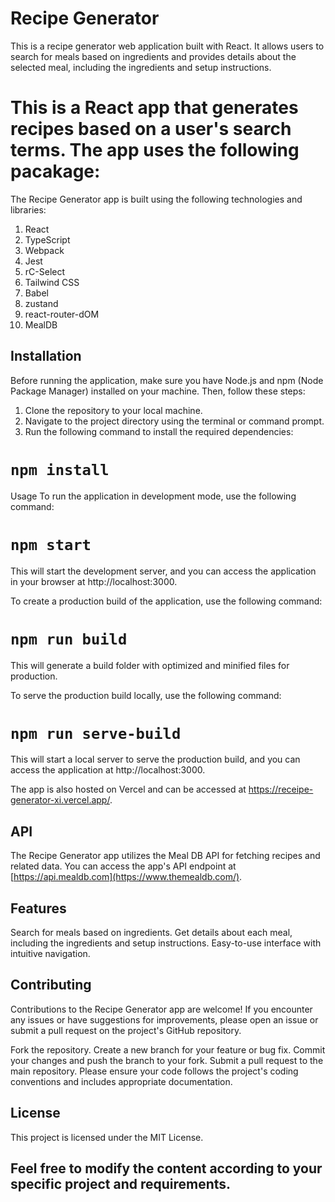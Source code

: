 # Recipe Generator

This is a recipe generator web application built with React. It allows users to search for meals based on ingredients and provides details about the selected meal, including the ingredients and setup instructions.

# This is a React app that generates recipes based on a user's search terms. The app uses the following pacakage:

The Recipe Generator app is built using the following technologies and libraries:

1. React
2. TypeScript
3. Webpack
4. Jest
5. rC-Select
6. Tailwind CSS
7. Babel
8. zustand
9. react-router-dOM
10. MealDB


## Installation

Before running the application, make sure you have Node.js and npm (Node Package Manager) installed on your machine. Then, follow these steps:

1. Clone the repository to your local machine.
2. Navigate to the project directory using the terminal or command prompt.
3. Run the following command to install the required dependencies:

  # `npm install`

Usage
To run the application in development mode, use the following command:

# `npm start`


This will start the development server, and you can access the application in your browser at http://localhost:3000.

To create a production build of the application, use the following command:

# `npm run build`

This will generate a build folder with optimized and minified files for production.

To serve the production build locally, use the following command:

# `npm run serve-build`

This will start a local server to serve the production build, and you can access the application at http://localhost:3000.

The app is also hosted on Vercel and can be accessed at https://receipe-generator-xi.vercel.app/.

## API
The Recipe Generator app utilizes the Meal DB API for fetching recipes and related data. You can access the app's API endpoint at [https://api.mealdb.com](https://www.themealdb.com/).

## Features
Search for meals based on ingredients.
Get details about each meal, including the ingredients and setup instructions.
Easy-to-use interface with intuitive navigation.

## Contributing
Contributions to the Recipe Generator app are welcome! If you encounter any issues or have suggestions for improvements, please open an issue or submit a pull request on the project's GitHub repository.

Fork the repository.
Create a new branch for your feature or bug fix.
Commit your changes and push the branch to your fork.
Submit a pull request to the main repository.
Please ensure your code follows the project's coding conventions and includes appropriate documentation.

## License
This project is licensed under the MIT License.


## Feel free to modify the content according to your specific project and requirements.

